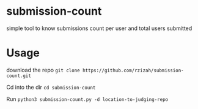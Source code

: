 # submission-count
simple tool to know submissions count per user and total users submitted


# Usage


download the repo
`git clone https://github.com/rzizah/submission-count.git`


Cd into the dir
`cd submission-count`


Run
`python3 submission-count.py -d location-to-judging-repo`
